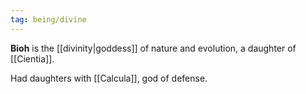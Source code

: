```yaml
---
tag: being/divine
---
```

**Bioh** is the [[divinity|goddess]] of nature and evolution, a daughter of [[Cientia]].

Had daughters with [[Calcula]], god of defense.